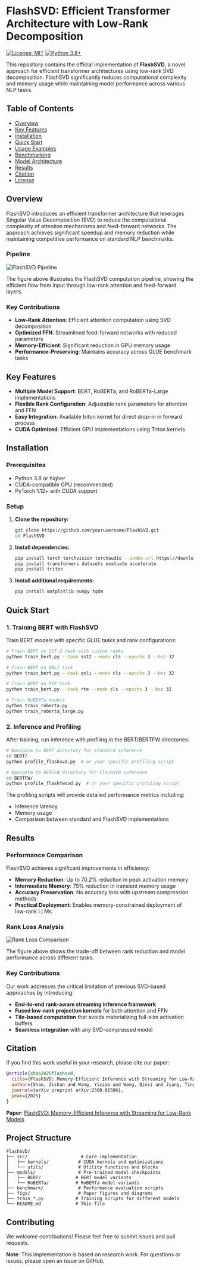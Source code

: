 # FlashSVD: Efficient Transformer Architecture with Low-Rank Decomposition

[![License: MIT](https://img.shields.io/badge/License-MIT-yellow.svg)](https://opensource.org/licenses/MIT)
[![Python 3.8+](https://img.shields.io/badge/python-3.8+-blue.svg)](https://www.python.org/downloads/)

This repository contains the official implementation of **FlashSVD**, a novel approach for efficient transformer architectures using low-rank SVD decomposition. FlashSVD significantly reduces computational complexity and memory usage while maintaining model performance across various NLP tasks.

## Table of Contents

- [Overview](#overview)
- [Key Features](#key-features)
- [Installation](#installation)
- [Quick Start](#quick-start)
- [Usage Examples](#usage-examples)
- [Benchmarking](#benchmarking)
- [Model Architecture](#model-architecture)
- [Results](#results)
- [Citation](#citation)
- [License](#license)

## Overview

FlashSVD introduces an efficient transformer architecture that leverages Singular Value Decomposition (SVD) to reduce the computational complexity of attention mechanisms and feed-forward networks. The approach achieves significant speedup and memory reduction while maintaining competitive performance on standard NLP benchmarks.

### Pipeline

![FlashSVD Pipeline](figs/pipeline.png)

The figure above illustrates the FlashSVD computation pipeline, showing the efficient flow from input through low-rank attention and feed-forward layers.


### Key Contributions

- **Low-Rank Attention**: Efficient attention computation using SVD decomposition
- **Optimized FFN**: Streamlined feed-forward networks with reduced parameters
- **Memory-Efficient**: Significant reduction in GPU memory usage
- **Performance-Preserving**: Maintains accuracy across GLUE benchmark tasks

## Key Features

- **Multiple Model Support**: BERT, RoBERTa, and RoBERTa-Large implementations
- **Flexible Rank Configuration**: Adjustable rank parameters for attention and FFN
- **Easy Integration**: Available triton kernel for direct drop-in in forward process
- **CUDA Optimized**: Efficient GPU implementations using Triton kernels

## Installation

### Prerequisites

- Python 3.8 or higher
- CUDA-compatible GPU (recommended)
- PyTorch 1.12+ with CUDA support

### Setup

1. **Clone the repository:**
   ```bash
   git clone https://github.com/yourusername/FlashSVD.git
   cd FlashSVD
   ```

2. **Install dependencies:**
   ```bash
   pip install torch torchvision torchaudio --index-url https://download.pytorch.org/whl/cu118
   pip install transformers datasets evaluate accelerate
   pip install triton 
   ```

3. **Install additional requirements:**
   ```bash
   pip install matplotlib numpy tqdm
   ```

## Quick Start

### 1. Training BERT with FlashSVD

Train BERT models with specific GLUE tasks and rank configurations:

```bash
# Train BERT on SST-2 task with custom ranks
python train_bert.py --task sst2 --mode cls --epochs 3 --bsz 32

# Train BERT on QNLI task
python train_bert.py --task qnli --mode cls --epochs 3 --bsz 32

# Train BERT on RTE task
python train_bert.py --task rte --mode cls --epochs 3 --bsz 32

# Train RoBERTa models
python train_roberta.py
python train_roberta_large.py
```

### 2. Inference and Profiling

After training, run inference with profiling in the BERT/BERTFW directories:

```bash
# Navigate to BERT directory for standard inference
cd BERT/
python profile_flashsvd.py  # or your specific profiling script

# Navigate to BERTFW directory for FlashSVD inference
cd BERTFW/
python profile_flashfwsvd.py  # or your specific profiling script
```

The profiling scripts will provide detailed performance metrics including:
- Inference latency
- Memory usage
- Comparison between standard and FlashSVD implementations



## Results

### Performance Comparison

FlashSVD achieves significant improvements in efficiency:

- **Memory Reduction**: Up to 70.2% reduction in peak activation memory
- **Intermediate Memory**: 75% reduction in transient memory usage
- **Accuracy Preservation**: No accuracy loss with upstream compression methods
- **Practical Deployment**: Enables memory-constrained deployment of low-rank LLMs

### Rank Loss Analysis

![Rank Loss Comparison](figs/rank_loss_comparison.png)

The figure above shows the trade-off between rank reduction and model performance across different tasks.

### Key Contributions

Our work addresses the critical limitation of previous SVD-based approaches by introducing:

- **End-to-end rank-aware streaming inference framework**
- **Fused low-rank projection kernels** for both attention and FFN
- **Tile-based computation** that avoids materializing full-size activation buffers
- **Seamless integration** with any SVD-compressed model

## Citation

If you find this work useful in your research, please cite our paper:

```bibtex
@article{shao2025flashsvd,
  title={FlashSVD: Memory-Efficient Inference with Streaming for Low-Rank Models},
  author={Shao, Zishan and Wang, Yixiao and Wang, Qinsi and Jiang, Ting and Du, Zhixu and Ye, Hancheng and Zhuo, Danyang and Chen, Yiran and Li, Hai},
  journal={arXiv preprint arXiv:2508.01506},
  year={2025}
}
```

**Paper**: [FlashSVD: Memory-Efficient Inference with Streaming for Low-Rank Models](https://arxiv.org/abs/2508.01506)

## Project Structure

```
FlashSVD/
├── src/                    # Core implementation
│   ├── kernels/           # CUDA kernels and optimizations
│   └── utils/             # Utility functions and blocks
├── models/                # Pre-trained model checkpoints
│   ├── BERT/             # BERT model variants
│   └── RoBERTa/          # RoBERTa model variants
├── benchmark/             # Performance evaluation scripts
├── figs/                  # Paper figures and diagrams
├── train_*.py            # Training scripts for different models
└── README.md             # This file
```

## Contributing

We welcome contributions! Please feel free to submit issues and pull requests.

**Note**: This implementation is based on research work. For questions or issues, please open an issue on GitHub.
